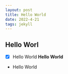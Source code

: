 ```yaml
---
layout: post
title: Hello World
date: 2022-4-21
tags: jekyll   
---
```

## Hello Worl
- [x] Hello World
**Hello World**
* Hello World
